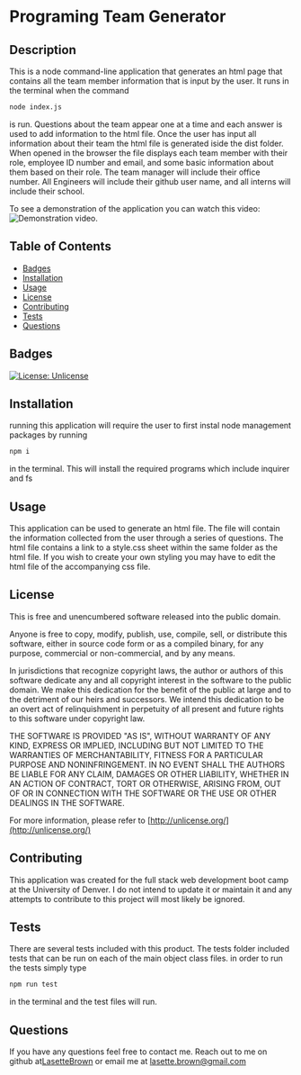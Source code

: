 # Programing Team Generator

## Description
        
This is a node command-line application that generates an html page that contains all the team member information that is input by the user. It runs in the terminal when the command 

```bash
node index.js
```

is run. Questions about the team appear one at a time and each answer is used to add information to the html file. Once the user has input all information about their team the html file is generated iside the dist folder. When opened in the browser the file displays each team member with their role, employee ID number and email, and some basic information about them based on their role. The team manager will include their office number. All Engineers will include their github user name, and all interns will include their school.

To see a demonstration of the application you can watch this video: ![Demonstration video.](https://drive.google.com/file/d/1dZz8AamPHKvtyOIy9SrCImZEataxEAd3/view)
        
## Table of Contents
        
* [Badges](#badges)
* [Installation](#installation)
* [Usage](#usage)
* [License](#license)
* [Contributing](#contributing)
* [Tests](#tests)
* [Questions](#questions)
        
## Badges
        
[![License: Unlicense](https://img.shields.io/badge/license-Unlicense-blue.svg)](http://unlicense.org/)
        
## Installation
        
running this application will require the user to first instal node management packages by running 

```bash
npm i
```
in the terminal. This will install the required programs which include inquirer and fs
        
## Usage
        
This application can be used to generate an html file. The file will contain the information collected from the user through a series of questions. The html file contains a link to a style.css sheet within the same folder as the html file. If you wish to create your own styling you may have to edit the html file of the accompanying css file.         
        
## License
        
This is free and unencumbered software released into the public domain.

Anyone is free to copy, modify, publish, use, compile, sell, or
distribute this software, either in source code form or as a compiled
binary, for any purpose, commercial or non-commercial, and by any
means.
                
In jurisdictions that recognize copyright laws, the author or authors
of this software dedicate any and all copyright interest in the
software to the public domain. We make this dedication for the benefit
of the public at large and to the detriment of our heirs and
successors. We intend this dedication to be an overt act of
relinquishment in perpetuity of all present and future rights to this
software under copyright law.
                
THE SOFTWARE IS PROVIDED "AS IS", WITHOUT WARRANTY OF ANY KIND,
EXPRESS OR IMPLIED, INCLUDING BUT NOT LIMITED TO THE WARRANTIES OF
MERCHANTABILITY, FITNESS FOR A PARTICULAR PURPOSE AND NONINFRINGEMENT.
IN NO EVENT SHALL THE AUTHORS BE LIABLE FOR ANY CLAIM, DAMAGES OR
OTHER LIABILITY, WHETHER IN AN ACTION OF CONTRACT, TORT OR OTHERWISE,
ARISING FROM, OUT OF OR IN CONNECTION WITH THE SOFTWARE OR THE USE OR
OTHER DEALINGS IN THE SOFTWARE.
                
For more information, please refer to [http://unlicense.org/](http://unlicense.org/)

## Contributing

This application was created for the full stack web development boot camp at the University of Denver. I do not intend to update it or maintain it and any attempts to contribute to this project will most likely be ignored.

## Tests
        
There are several tests included with this product. The tests folder included tests that can be run on each of the main object class files. in order to run the tests simply type 

```bash
npm run test
```

in the terminal and the test files will run.
        
## Questions

If you have any questions feel free to contact me. Reach out to me on github at[LasetteBrown](https://github.com/LasetteBrown) or email me at [lasette.brown@gmail.com](mailto:lasette.brown@gmail.com)



